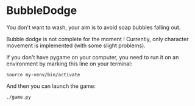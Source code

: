 # BubbleDodge

You don't want to wash, your aim is to avoid soap bubbles falling out.

Bubble dodge is not complete for the moment !
Currently, only character movement is implemented (with some slight problems).

If you don't have pygame on your computer, you need to run it on an environment by marking this line on your terminal:

    source my-venv/bin/activate

And then you can launch the game:

    ./game.py
